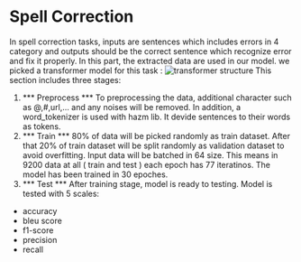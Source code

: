 # Spell Correction  
In spell correction tasks, inputs are sentences which includes errors in 4 category and outputs should be the correct sentence which recognize error and fix it properly.
In this part, the extracted data are used in our model.
we picked a transformer model for this task :
  ![transformer structure](https://miro.medium.com/v2/resize:fit:1400/1*10K7SmGoJ5zAtjkGfNfjkg.png)
This section includes three stages:
1. *** Preprocess ***
To preprocessing the data, additional character such as @,#,url,... and any noises will be removed.
In addition, a word_tokenizer is used with hazm lib. It devide sentences to their words as tokens.
2. *** Train ***
80% of data will be picked randomly as train dataset. After that 20% of train dataset will be split randomly as validation dataset to avoid overfitting.
Input data will be batched in 64 size. This means in 9200 data at all ( train and test ) each epoch has 77 iteratinos.
The model has been trained in 30 epoches.
3. *** Test ***
After training stage, model is ready to testing.
Model is tested with 5 scales:
- accuracy
- bleu score
- f1-score
- precision
- recall
